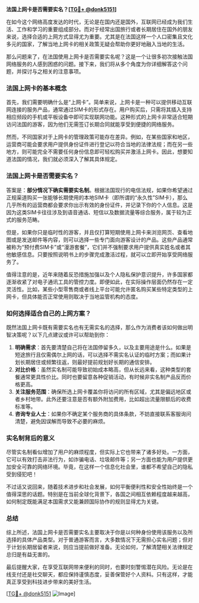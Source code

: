 **法国上网卡是否需要实名？[[TG💪+ @donk5151](https://t.me/s/donk5151)]**

在如今这个网络高度发达的时代，无论是在国内还是国外，互联网已经成为我们生活、工作和学习的重要组成部分。而对于经常出国旅行或者长期居住在国外的朋友来说，选择合适的上网方式显得尤为重要。尤其是在法国这样一个人口密集且文化多元的国家，了解当地上网卡的相关政策无疑会帮助你更好地融入当地的生活。

那么问题来了，在法国使用上网卡是否需要实名呢？这是一个让很多初次接触法国网络服务的人感到困惑的问题。接下来，我们将从多个角度为你详细解答这个问题，并探讨与之相关的注意事项。

### 法国上网卡的基本概念

首先，我们需要明确什么是“上网卡”。简单来说，上网卡是一种可以提供移动互联网连接的服务产品，通常通过SIM卡的形式存在。用户购买后，只需将其插入支持相应频段的手机或平板设备中即可实现联网功能。这种形式的上网卡非常适合短期访问法国的游客，因为他们无需签订长期合同就能享受到便捷的网络服务。

然而，不同国家对于上网卡的管理政策可能存在差异。例如，在某些国家和地区，运营商可能会要求用户提供身份证件进行登记以符合当地的法律法规；而在另一些地方，则可能完全不需要任何身份信息即可轻松购买并激活上网卡。因此，想要知道法国的情况，我们就必须深入了解其具体规定。

### 法国上网卡是否需要实名？

答案是：**部分情况下确实需要实名制**。根据法国现行的电信法规，如果你希望通过正规渠道购买一张能够长期使用的本地SIM卡（即所谓的“永久性”SIM卡），那么几乎所有的运营商都会要求你出示有效的身份证件，并记录下你的个人信息。这是因为这类SIM卡往往涉及到语音通话、短信以及数据流量等综合服务，属于较为正式的服务范畴。

但是，如果你只是临时性的游客，并且仅打算短期使用上网卡来浏览网页、查看地图或是发送邮件等内容，则可以选择一些专门面向游客设计的产品。这些产品通常被称为“预付费SIM卡”或“漫游套餐”，它们并不强制要求用户提供真实姓名或者其他敏感信息。只要按照说明书上的步骤完成激活过程，就可以立即开始享受网络服务了。

值得注意的是，近年来随着反恐措施加强以及个人隐私保护意识提升，许多国家都逐渐收紧了对电子通讯工具的管控力度。即便如此，在实际操作层面仍然存在一定灵活性。比如，某些小型零售商或者线上平台可能允许匿名购买某些特定类型的上网卡，但具体能否正常使用则取决于当地监管机构的态度。

### 如何选择适合自己的上网方案？

既然法国上网卡既有需要实名也有无需实名的选择，那么作为消费者该如何做出明智决策呢？以下几点建议或许可以帮助到你：

1. **明确需求**：首先要清楚自己将在法国停留多久，以及主要用途是什么。如果是短途旅行且仅需偶尔上网的话，可以选择不需实名认证的临时方案；而如果计划长期居住或频繁往返，则最好提前规划好长期的通信安排。
2. **对比价格**：虽然实名制可能导致初始成本略高，但从长远来看，这种类型的套餐通常更具性价比。同时也要留意各种促销活动，有时候非实名制产品反而价格更高。
3. **关注服务范围**：确保所选上网卡覆盖你将访问的所有区域，尤其是偏远地区或者乡村地带。此外还要注意是否有额外附加费用，比如超出流量限额后的收费标准等。
4. **咨询专业人士**：如果你不确定某个服务商的具体条款，不妨直接联系客服询问清楚，避免因误解而导致不必要的麻烦。

### 实名制背后的意义

尽管实名制看似增加了用户的麻烦程度，但实际上它也带来了诸多好处。一方面，它可以有效打击非法行为，如诈骗电话、垃圾邮件等；另一方面也能为用户提供更加安全可靠的网络环境。毕竟，在这样一个信息化社会里，谁都不希望自己的隐私受到侵犯吧！

不过话又说回来，随着技术进步和社会发展，如何平衡便利性和安全性始终是一个值得深思的话题。特别是在当前全球化背景下，各国之间相互依赖程度越来越高，如何制定既能满足本国需求又能兼顾国际协作的规则显得尤为关键。

### 总结

综上所述，法国上网卡是否需要实名主要取决于你是以何种身份使用该服务以及所选择的具体产品类型。对于普通游客而言，大多数情况下无需担心实名问题；但对于计划长期居留者来说，则应当提前做好准备。无论如何，了解清楚相关法律规定总归是有益无害的。

最后提醒大家，在享受互联网带来便利的同时，也要时刻警惕潜在风险。无论是在线支付还是社交聊天，都应保持谨慎态度，妥善保管好个人资料。只有这样，才能真正享受到科技进步带来的美好生活。

[[TG💪+ @donk5151](https://t.me/s/donk5151) ![Image](https://i.postimg.cc/rwNCRYN7/Snipaste-2025-04-30-17-27-05.png)]